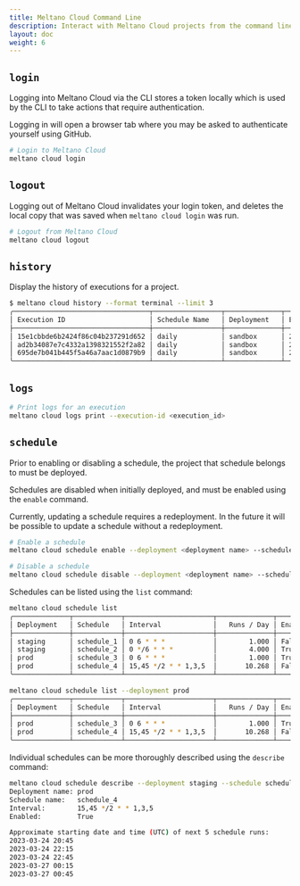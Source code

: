 ```yaml
---
title: Meltano Cloud Command Line
description: Interact with Meltano Cloud projects from the command line.
layout: doc
weight: 6
---
```


## `login`

Logging into Meltano Cloud via the CLI stores a token locally which is used by the CLI to take actions that require authentication.

Logging in will open a browser tab where you may be asked to authenticate yourself using GitHub.

```sh
# Login to Meltano Cloud
meltano cloud login
```

## `logout`

Logging out of Meltano Cloud invalidates your login token, and deletes the local copy that was saved when `meltano cloud login` was run.

```sh
# Logout from Meltano Cloud
meltano cloud logout
```

## `history`

Display the history of executions for a project.

```sh
$ meltano cloud history --format terminal --limit 3
╭──────────────────────────────────┬─────────────────┬──────────────┬─────────────────────┬──────────┬────────────╮
│ Execution ID                     │ Schedule Name   │ Deployment   │ Executed At (UTC)   │ Result   │ Duration   │
├──────────────────────────────────┼─────────────────┼──────────────┼─────────────────────┼──────────┼────────────┤
│ 15e1cbbde6b2424f86c04b237291d652 │ daily           │ sandbox      │ 2023-03-22 00:04:49 │ Success  │ 00:05:08   │
│ ad2b34087e7c4332a1398321552f2a82 │ daily           │ sandbox      │ 2023-03-22 00:03:23 │ Failed   │ 00:10:13   │
│ 695de7b041b445f5a46a7aac1d0879b9 │ daily           │ sandbox      │ 2023-03-21 15:44:55 │ Failed   │ 00:08:09   │
╰──────────────────────────────────┴─────────────────┴──────────────┴─────────────────────┴──────────┴────────────╯
```

## `logs`

```sh
# Print logs for an execution
meltano cloud logs print --execution-id <execution_id>
```

## `schedule`

Prior to enabling or disabling a schedule, the project that schedule belongs to must be deployed.

Schedules are disabled when initially deployed, and must be enabled using the `enable` command.

Currently, updating a schedule requires a redeployment. In the future it will be possible to update a schedule without a redeployment.

```sh
# Enable a schedule
meltano cloud schedule enable --deployment <deployment name> --schedule <schedule name>

# Disable a schedule
meltano cloud schedule disable --deployment <deployment name> --schedule <schedule name>
```

Schedules can be listed using the `list` command:

```sh
meltano cloud schedule list
╭──────────────┬────────────┬──────────────────────┬──────────────┬───────────╮
│ Deployment   │ Schedule   │ Interval             │   Runs / Day │ Enabled   │
├──────────────┼────────────┼──────────────────────┼──────────────┼───────────┤
│ staging      │ schedule_1 │ 0 6 * * *            │        1.000 │ False     │
│ staging      │ schedule_2 │ 0 */6 * * *          │        4.000 │ True      │
│ prod         │ schedule_3 │ 0 6 * * *            │        1.000 │ True      │
│ prod         │ schedule_4 │ 15,45 */2 * * 1,3,5  │       10.268 │ False     │
╰──────────────┴────────────┴──────────────────────┴──────────────┴───────────╯
```

```sh
meltano cloud schedule list --deployment prod
╭──────────────┬────────────┬──────────────────────┬──────────────┬───────────╮
│ Deployment   │ Schedule   │ Interval             │   Runs / Day │ Enabled   │
├──────────────┼────────────┼──────────────────────┼──────────────┼───────────┤
│ prod         │ schedule_3 │ 0 6 * * *            │        1.000 │ True      │
│ prod         │ schedule_4 │ 15,45 */2 * * 1,3,5  │       10.268 │ False     │
╰──────────────┴────────────┴──────────────────────┴──────────────┴───────────╯
```

Individual schedules can be more thoroughly described using the `describe` command:

```sh
meltano cloud schedule describe --deployment staging --schedule schedule_4
Deployment name: prod
Schedule name:   schedule_4
Interval:        15,45 */2 * * 1,3,5
Enabled:         True

Approximate starting date and time (UTC) of next 5 schedule runs:
2023-03-24 20:45
2023-03-24 22:15
2023-03-24 22:45
2023-03-27 00:15
2023-03-27 00:45
```
